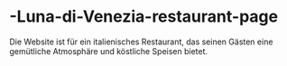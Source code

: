 # -Luna-di-Venezia-restaurant-page
Die Website ist für ein italienisches Restaurant, das seinen Gästen eine gemütliche Atmosphäre und köstliche Speisen bietet.
